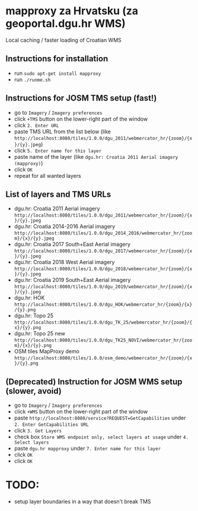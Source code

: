 # mapproxy za Hrvatsku (za geoportal.dgu.hr WMS)

Local caching / faster loading of Croatian WMS

## Instructions for installation

- run `sudo apt-get install mapproxy`
- run `./runme.sh`

## Instructions for JOSM TMS setup (fast!)
- go to `Imagery` / `Imagery preferences`
- click `+TMS` button on the lower-right part of the window
- click `2. Enter URL`
- paste TMS URL from the list below (like `http://localhost:8080/tiles/1.0.0/dgu_2011/webmercator_hr/{zoom}/{x}/{y}.jpeg`)
- click `5. Enter name for this layer`
- paste name of the layer (like `dgu.hr: Croatia 2011 Aerial imagery (mapproxy)`)
- click `OK`
- repeat for all wanted layers

## List of layers and TMS URLs
- dgu.hr: Croatia 2011 Aerial imagery
  `http://localhost:8080/tiles/1.0.0/dgu_2011/webmercator_hr/{zoom}/{x}/{y}.jpeg`
- dgu.hr: Croatia 2014-2016 Aerial imagery
  `http://localhost:8080/tiles/1.0.0/dgu_2014_2016/webmercator_hr/{zoom}/{x}/{y}.jpeg`
- dgu.hr: Croatia 2017 South+East Aerial imagery
  `http://localhost:8080/tiles/1.0.0/dgu_2017/webmercator_hr/{zoom}/{x}/{y}.jpeg`
- dgu.hr: Croatia 2018 West Aerial imagery
  `http://localhost:8080/tiles/1.0.0/dgu_2018/webmercator_hr/{zoom}/{x}/{y}.jpeg`
- dgu.hr: Croatia 2019 South+East Aerial imagery
  `http://localhost:8080/tiles/1.0.0/dgu_2019/webmercator_hr/{zoom}/{x}/{y}.jpeg`
- dgu.hr: HOK
  `http://localhost:8080/tiles/1.0.0/dgu_HOK/webmercator_hr/{zoom}/{x}/{y}.png`
- dgu.hr: Topo 25
  `http://localhost:8080/tiles/1.0.0/dgu_TK_25/webmercator_hr/{zoom}/{x}/{y}.png`
- dgu.hr: Topo 25 new
  `http://localhost:8080/tiles/1.0.0/dgu_TK25_NOVI/webmercator_hr/{zoom}/{x}/{y}.png`
- OSM tiles MapProxy demo
  `http://localhost:8080/tiles/1.0.0/osm_demo/webmercator_hr/{zoom}/{x}/{y}.png`



## (Deprecated) Instruction for JOSM WMS setup (slower, avoid)
- go to `Imagery` / `Imagery preferences`
- click `+WMS` button on the lower-right part of the window
- paste `http://localhost:8080/service?REQUEST=GetCapabilities` under `2. Enter GetCapabilities URL`
- click `3. Get Layers`
- check box `Store WMS endpoint only, select layers at usage` under `4. Select layers`
- paste `dgu.hr mapproxy` under `7. Enter name for this layer`
- click `OK`
- click `OK`

# TODO:
- setup layer boundaries in a way that doesn't break TMS

